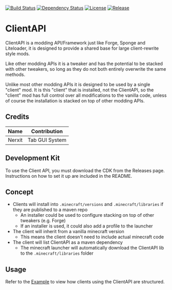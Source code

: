 [![Build Status](https://travis-ci.org/ZeroMemes/ClientAPI.svg?branch=master)](https://travis-ci.org/ZeroMemes/ClientAPI)
[![Dependency Status](https://www.versioneye.com/user/projects/588a834fbe496c0037c74b21/badge.svg)](https://www.versioneye.com/user/projects/588a834fbe496c0037c74b21)
[![License](https://img.shields.io/github/license/ZeroMemes/ClientAPI.svg)](https://github.com/ZeroMemes/ClientAPI/blob/master/LICENSE)
[![Release](https://img.shields.io/github/release/ZeroMemes/ClientAPI.svg)](https://github.com/ZeroMemes/ClientAPI/releases)

# ClientAPI
ClientAPI is a modding API/Framework just like Forge, Sponge and Liteloader, it is designed to provide a shared base for large client-rewrite style mods.

Like other modding APIs it is a tweaker and has the potential to be stacked with other tweakers, so long as they do not both entirely overwrite the same methods.

Unlike most other modding APIs it is designed to be used by a single "client" mod. It is this "client" that is installed, not the ClientAPI, so the "client" mod has full control over all modifications to the vanilla code, unless of course the installation is stacked on top of other modding APIs.

## Credits
| Name                | Contribution         |
|---------------------|----------------------|
| Nerxit              | Tab GUI System       |

## Development Kit
To use the Client API, you must download the CDK from the Releases page. Instructions on how to set it up are included in the README.

## Concept
* Clients will install into `.minecraft/versions` and `.minecraft/libraries` if they are published to a maven repo
  * An installer could be used to configure stacking on top of other tweakers (e.g. Forge)
  * If an installer is used, it could also add a profile to the launcher
* The client will inherit from a vanilla minecraft version
  * This means the client doesn't need to include actual minecraft code
* The client will list ClientAPI as a maven dependency
  * The minecraft launcher will automatically download the ClientAPI lib to the `.minecraft/libraries` folder

## Usage
Refer to the [Example](src/test) to view how clients using the ClientAPI are structured.

